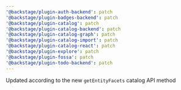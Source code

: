 ```yaml
---
'@backstage/plugin-auth-backend': patch
'@backstage/plugin-badges-backend': patch
'@backstage/plugin-catalog': patch
'@backstage/plugin-catalog-backend': patch
'@backstage/plugin-catalog-graph': patch
'@backstage/plugin-catalog-import': patch
'@backstage/plugin-catalog-react': patch
'@backstage/plugin-explore': patch
'@backstage/plugin-fossa': patch
'@backstage/plugin-todo-backend': patch
---
```


Updated according to the new `getEntityFacets` catalog API method
